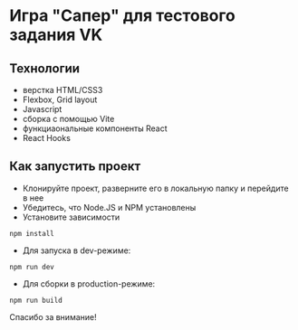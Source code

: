 # Игра "Сапер" для тестового задания VK

## Технологии

- верстка HTML/CSS3
- Flexbox, Grid layout
- Javascript
- сборка с помощью Vite
- функциаональные компоненты React
- React Hooks

## Как запустить проект

- Клонируйте проект, разверните его в локальную папку и перейдите в нее
- Убедитесь, что Node.JS и NPM установлены
- Установите зависимости

```shell
npm install
```

- Для запуска в dev-режиме:

```shell
npm run dev
```

- Для сборки в production-режиме:

```shell
npm run build
```

Спасибо за внимание!
